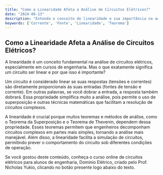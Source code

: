 ```yaml
---
title: "Como a Linearidade Afeta a Análise de Circuitos Elétricos?"
date: "2024-09-13"
description: "Entenda o conceito de linearidade e sua importância na análise de circuitos elétricos."
keywords: ['Corrente', 'Fonte', 'Linearidade', 'Teorema']
---
```


## Como a Linearidade Afeta a Análise de Circuitos Elétricos?

A linearidade é um conceito fundamental na análise de circuitos elétricos, especialmente em cursos de engenharia. Mas o que exatamente significa um circuito ser linear e por que isso é importante?

Um circuito é considerado linear se suas respostas (tensões e correntes) são diretamente proporcionais às suas entradas (fontes de tensão e corrente). Em outras palavras, se você dobrar a entrada, a resposta também dobrará. Essa propriedade simplifica muito a análise, pois permite o uso de superposição e outras técnicas matemáticas que facilitam a resolução de circuitos complexos.

A linearidade é crucial porque muitos teoremas e métodos de análise, como o Teorema da Superposição e o Teorema de Thevenin, dependem dessa propriedade. Esses teoremas permitem que engenheiros decomponham circuitos complexos em partes mais simples, tornando a análise mais manejável. Além disso, a linearidade facilita a simulação de circuitos, permitindo prever o comportamento do circuito sob diferentes condições de operação.

Se você gostou deste conteúdo, conheça o curso online de circuitos elétricos para alunos de engenharia, Domínio Elétrico, criado pelo Prof. Nicholas Yukio, clicando no botão presente logo abaixo do texto.